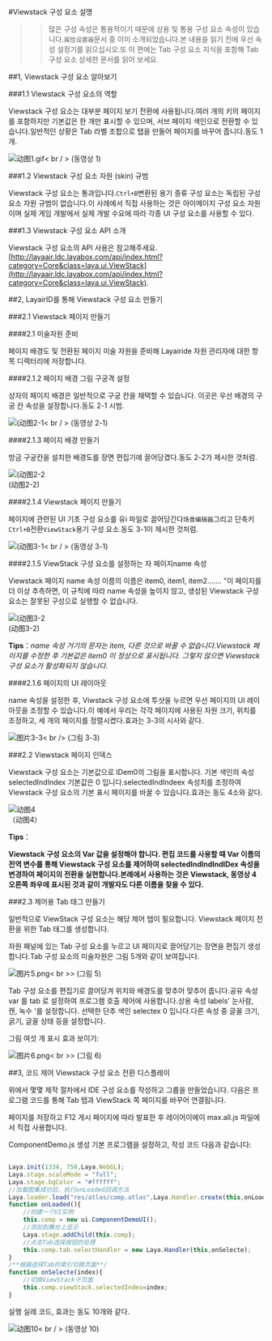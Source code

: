 #Viewstack 구성 요소 설명

>> 많은 구성 속성은 통용적이기 때문에 상용 및 통용 구성 요소 속성이 있습니다.`属性设置器`문서 중 이미 소개되었습니다.본 내용을 읽기 전에 우선 속성 설정기를 읽으십시오.또 이 편에는 Tab 구성 요소 지식을 포함해 Tab 구성 요소 상세한 문서를 읽어 보세요.

##1, Viewstack 구성 요소 알아보기

###1.1 Viewstack 구성 요소의 역할

Viewstack 구성 요소는 대부분 페이지 보기 전환에 사용됩니다.여러 개의 키의 페이지를 포함하지만 기본값은 한 개만 표시할 수 있으며, 서브 페이지 색인으로 전환할 수 있습니다.일반적인 상황은 Tab 라벨 조합으로 탭을 만들어 페이지를 바꾸어 줍니다.동도 1개.

![动图1.gif](img/1.gif)< br / > (동영상 1)

###1.2 Viewstack 구성 요소 자원 (skin) 규범

Viewstack 구성 요소는 통과입니다.`Ctrl+B`변환된 용기 종류 구성 요소는 독립된 구성 요소 자원 규범이 없습니다.이 사례에서 직접 사용하는 것은 아이메이지 구성 요소 자원이며 실제 게임 개발에서 실제 개발 수요에 따라 각종 UI 구성 요소를 사용할 수 있다.

###1.3 Viewstack 구성 요소 API 소개

Viewstack 구성 요소의 API 사용은 참고해주세요.[http://layaair.ldc.layabox.com/api/index.html?category=Core&class=laya.ui.ViewStack](http://layaair.ldc.layabox.com/api/index.html?category=Core&class=laya.ui.ViewStack).



##2, LayairID를 통해 Viewstack 구성 요소 만들기

###2.1 Viewstack 페이지 만들기

####2.1 미술자원 준비

페이지 배경도 및 전환된 페이지 미술 자원을 준비해 Layairide 자원 관리자에 대한 항목 디렉터리에 저장합니다.

####2.1.2 페이지 배경 그림 구궁격 설정

상자의 페이지 배경은 일반적으로 구궁 칸을 채택할 수 있습니다. 이곳은 우선 배경의 구궁 칸 속성을 설정합니다.동도 2-1 시범.

![(动图2-1](img/2-1.gif)< br / > (동영상 2-1)

####2.1.3 페이지 배경 만들기

방금 구궁칸을 설치한 배경도를 장면 편집기에 끌어당겼다.동도 2-2가 제시한 것처럼.

![(动图2-2](img/2-2.gif) <br />(动图2-2)



####2.1.4 Viewstack 페이지 만들기

페이지에 관련된 UI 기초 구성 요소를 유i 파일로 끌어당긴다`场景编辑器`그리고 단축키`Ctrl+B`전환`ViewStack`용기 구성 요소.동도 3-1이 제시한 것처럼.

![(动图3-1](img/3-1.gif)< br / > (동영상 3-1)



####2.1.5 ViewStack 구성 요소를 설정하는 자 페이지name 속성

Viewstack 페이지 name 속성 이름의 이름은 item0, item1, item2....... "이 페이지를 더 이상 추측하면, 이 규칙에 따라 name 속성을 높이지 않고, 생성된 Viewstack 구성 요소는 잘못된 구성으로 실행할 수 없습니다.

![(动图3-2](img/3-2.gif) <br /> (动图3-2)


**Tips**：*name 속성 거기의 문자는 item, 다른 것으로 바꿀 수 없습니다.Viewstack 페이지를 수정한 후 기본값은 item0 이 정상으로 표시됩니다. 그렇지 않으면 Viewstack 구성 요소가 활성화되지 않습니다.*



####2.1.6 페이지의 UI 레이아웃

name 속성을 설정한 후, Viwstack 구성 요소에 투샷을 누르면 우선 페이지의 UI 레이아웃을 조정할 수 있습니다.이 예에서 우리는 각각 페이지에 사용된 자원 크기, 위치를 조정하고, 세 개의 페이지를 정렬시켰다.효과는 3-3의 시사와 같다.

​![图片3-3](img/3-3.png)< br /> (그림 3-3)



###2.2 Viewstack 페이지 인덱스

Viewstack 구성 요소는 기본값으로 IDem0의 그림을 표시합니다. 기본 색인의 속성 selectedIndIndex 기본값은 0 입니다.selectedIndIndeex 속성치를 조정하여 Viewstack 구성 요소의 기본 표시 페이지를 바꿀 수 있습니다.효과는 동도 4소와 같다.

![动图4](img/4.gif)<br/>（动图4）


**Tips**：

**Viewstack 구성 요소의 Var 값을 설정해야 합니다. 편집 코드를 사용할 때 Var 이름의 전역 변수를 통해 Viewstack 구성 요소를 제어하여 selectedIndIndIndIDex 속성을 변경하여 페이지의 전환을 실현합니다.본례에서 사용하는 것은 Viewstack, 동영상 4 오른쪽 좌우에 표시된 것과 같이 개발자도 다른 이름을 찾을 수 있다.**



###2.3 제어용 Tab 태그 만들기

일반적으로 ViewStack 구성 요소는 해당 제어 탭이 필요합니다. Viewstack 페이지 전환을 위한 Tab 태그를 생성합니다.

자원 패널에 있는 Tab 구성 요소를 누르고 UI 페이지로 끌어당기는 장면을 편집기 생성합니다.Tab 구성 요소의 미술자원은 그림 5개와 같이 보여집니다.

​![图片5.png](img/5.png)< br >>
(그림 5)

Tab 구성 요소를 편집기로 끌어당겨 위치와 배경도를 맞추어 맞추어 줍니다.공유 속성 var 를 tab 로 설정하여 프로그램 호출 제어에 사용합니다.상용 속성 labels' 눈사람, 캔, 녹수 '를 설정합니다. 선택한 단추 색인 selectex 0 입니다.다른 속성 중 글꼴 크기, 굵기, 글꼴 상태 등을 설정합니다.

그림 여섯 개 표시 효과 보이기:

​![图片6.png](img/6.png)< br >>
(그림 6)



##3, 코드 제어 Viewstack 구성 요소 전환 디스플레이

위에서 몇몇 제작 절차에서 IDE 구성 요소를 작성하고 그룹을 만들었습니다. 다음은 프로그램 코드를 통해 Tab 탭과 ViewStack 쪽 페이지를 바꾸어 연결됩니다.

페이지를 저장하고 F12 게시 페이지에 따라 발표한 후 레이어이에이 max.all.js 파일에서 직접 사용합니다.



ComponentDemo.js 생성 기본 프로그램을 설정하고, 작성 코드 다음과 같습니다:


```javascript

Laya.init(1334, 750,Laya.WebGL);
Laya.stage.scaleMode = "full";
Laya.stage.bgColor = "#ffffff";
//加载图集成功后，执行onLoaded回调方法
Laya.loader.load("res/atlas/comp.atlas",Laya.Handler.create(this,onLoaded));
function onLoaded(){
    //创建一个UI实例
    this.comp = new ui.ComponentDemoUI();
    //添加到舞台上显示
    Laya.stage.addChild(this.comp);
    //点击Tab选择按钮的处理
    this.comp.tab.selectHandler = new Laya.Handler(this,onSelecte);
}
/**根据选择Tab的索引切换页面**/
function onSelecte(index){
    //切换ViewStack子页面
    this.comp.viewStack.selectedIndex=index;
}
```


실행 실례 코드, 효과는 동도 10개와 같다.

![动图10](img/1.gif)< br / > (동영상 10)